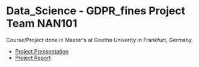 # Data_Science - GDPR_fines Project Team NAN101

Course/Project done in Master's at Goethe Univerity in Frankfurt, Germany.
- [Project Prensentation](https://github.com/AlexBarsen/Data_Science/blob/master/NAN_101_Project_Presentation.pdf)
- [Project Report](https://github.com/AlexBarsen/Data_Science/blob/master/NAN_101_Project_Report.pdf)
